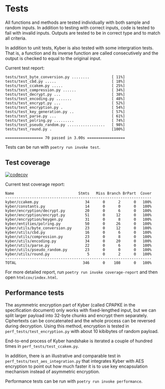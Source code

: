 # Tests

All functions and methods are tested individually with both sample and random inputs. In addition to testing with correct inputs, code is tested to fail with invalid inputs. Outputs are tested to be in correct type and to match all criteria.

In addition to unit tests, Kyber is also tested with some intergration tests. That is, a function and its inverse function are called consecutively and the output is checked to equal to the original input.

Current test report:

```
tests/test_byte_conversion.py ........          [ 11%]
tests/test_cbd.py .....                         [ 18%]
tests/test_ccakem.py .....                      [ 25%]
tests/test_compression.py ......                [ 34%]
tests/test_decrypt.py ...                       [ 38%]
tests/test_encoding.py .......                  [ 48%]
tests/test_encrypt.py ...                       [ 52%]
tests/test_encryption.py .                      [ 54%]
tests/test_key_generation.py ..                 [ 57%]
tests/test_parse.py ...                         [ 61%]
tests/test_polring.py .........                 [ 74%]
tests/test_pseudo_random.py .................   [ 98%]
tests/test_round.py .                           [100%]

================= 70 passed in 3.00s =================
```

Tests can be run with `poetry run invoke test`.

## Test coverage

[![codecov](https://codecov.io/gh/PyryL/kyber/graph/badge.svg?token=MXM7CFK9YQ)](https://codecov.io/gh/PyryL/kyber)

Current test coverage report:

```
Name                             Stmts   Miss Branch BrPart  Cover
------------------------------------------------------------------
kyber/ccakem.py                     34      0      2      0   100%
kyber/constants.py                  14      0      0      0   100%
kyber/encryption/decrypt.py         20      0      6      0   100%
kyber/encryption/encrypt.py         51      0     12      0   100%
kyber/encryption/keygen.py          31      0      8      0   100%
kyber/entities/polring.py           50      0     26      0   100%
kyber/utils/byte_conversion.py      23      0     12      0   100%
kyber/utils/cbd.py                  16      0      6      0   100%
kyber/utils/compression.py          23      0      8      0   100%
kyber/utils/encoding.py             34      0     20      0   100%
kyber/utils/parse.py                22      0      6      0   100%
kyber/utils/pseudo_random.py        23      0      0      0   100%
kyber/utils/round.py                 5      0      2      0   100%
------------------------------------------------------------------
TOTAL                              346      0    108      0   100%
```

For more detailed report, run `poetry run invoke coverage-report` and then open `htmlcov/index.html`.

## Performance tests

The asymmetric encryption part of Kyber (called CPAPKE in the specification document) only works with fixed-lengthed input, but we can split larger payload into 32-byte chunks and encrypt them separately. Ciphertexts can be concatenated and the whole process can be reversed during decryption. Using this method, encryption is tested in `perf_tests/test_encryption.py` with about 10 kibibytes of random payload.

End-to-end process of Kyber handshake is iterated a couple of hundred times in `perf_tests/test_ccakem.py`.

In addition, there is an illustrative and comparable test in `perf_tests/test_aes_integration.py` that integrates Kyber with AES encryption to point out how much faster it is to use key encapsulation mechanism instead of asymmetric encryption.

Performance tests can be run with `poetry run invoke performance`.
